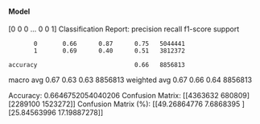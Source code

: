 #### Model
[0 0 0 ... 0 0 1]
Classification Report:
              precision    recall  f1-score   support

           0       0.66      0.87      0.75   5044441
           1       0.69      0.40      0.51   3812372

    accuracy                           0.66   8856813
   macro avg       0.67      0.63      0.63   8856813
weighted avg       0.67      0.66      0.64   8856813

Accuracy: 0.6646752054040206
Confusion Matrix:
[[4363632  680809]
 [2289100 1523272]]
Confusion Matrix (%):
[[49.26864776  7.6868395 ]
 [25.84563996 17.19887278]]
